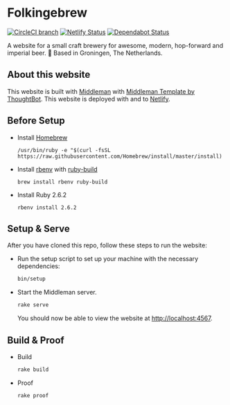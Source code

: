 # Folkingebrew
[![CircleCI branch](https://img.shields.io/circleci/project/github/RonaldDijkstra/folkingebrew/master.svg)](https://circleci.com/gh/RonaldDijkstra/folkingebrew) 
[![Netlify Status](https://api.netlify.com/api/v1/badges/5eb7a73a-3aef-4f12-ac97-b957b5a24222/deploy-status)](https://app.netlify.com/sites/folkingebrew/deploys)
[![Dependabot Status](https://api.dependabot.com/badges/status?host=github&repo=RonaldDijkstra/folkingebrew)](https://dependabot.com)

A website for a small craft brewery for awesome, modern, hop-forward and imperial beer. 🍻
Based in Groningen, The Netherlands.

## About this website

This website is built with [Middleman](https://middlemanapp.com/) with [Middleman Template by ThoughtBot](https://github.com/thoughtbot/middleman-template). This website is deployed with and to [Netlify](https://www.netlify.com/).  

## Before Setup

-   Install [Homebrew](https://brew.sh/index_nl)

    `/usr/bin/ruby -e "$(curl -fsSL https://raw.githubusercontent.com/Homebrew/install/master/install)`

-   Install [rbenv](https://github.com/rbenv/rbenv) with [ruby-build](https://github.com/rbenv/ruby-build)

    `brew install rbenv ruby-build`

-   Install Ruby 2.6.2

    `rbenv install 2.6.2`

## Setup & Serve

After you have cloned this repo, follow these steps to run the website:

-   Run the setup script to set up your machine with the necessary dependencies:

    ```bash
    bin/setup
    ```

-   Start the Middleman server.

    ```bash
    rake serve
    ```

    You should now be able to view the website at <http://localhost:4567>.

## Build & Proof

-   Build

    ```bash
    rake build
    ```

-   Proof

    ```bash
    rake proof
    ```
